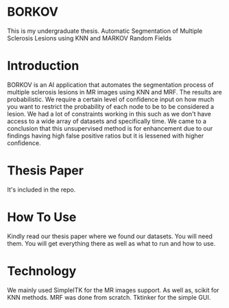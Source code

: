 # BORKOV
This is my undergraduate thesis. Automatic Segmentation of Multiple Sclerosis Lesions using KNN and MARKOV Random Fields

# Introduction
BORKOV is an AI application that automates the segmentation process of multiple sclerosis lesions in MR images using KNN and MRF.
The results are probabilistic. 
We require a certain level of confidence input on how much you want to restrict the probability of each node to be to be considered a lesion.
We had a lot of constraints working in this such as we don't have access to a wide array of datasets and specifically time. 
We came to a conclusion that this unsupervised method is for enhancement due to our findings having high false positive ratios but it is lessened with higher confidence.

# Thesis Paper
It's included in the repo.

# How To Use
Kindly read our thesis paper where we found our datasets. You will need them. You will get everything there as well as what to run and how to use.

# Technology
We mainly used SimpleITK for the MR images support.
As well as, scikit for KNN methods.
MRF was done from scratch.
Tktinker for the simple GUI.
